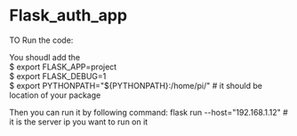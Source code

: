 # Flask_auth_app

TO Run the code:

You shoudl add the <br>
$ export FLASK_APP=project<br>
$ export FLASK_DEBUG=1<br>
$ export PYTHONPATH="${PYTHONPATH}:/home/pi/" # it should be location of your  package <br>

Then you can run it by following command:
flask run --host="192.168.1.12" # it is the server ip you want to run on it